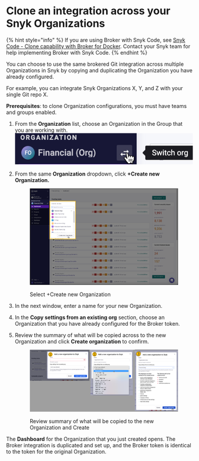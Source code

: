 # Clone an integration across your Snyk Organizations

{% hint style="info" %}
If you are using Broker with Snyk Code, see [Snyk Code - Clone capability with Broker for Docker](install-and-configure-snyk-broker/advanced-configuration-for-snyk-broker-docker-installation/snyk-code-clone-capability-with-broker-for-docker.md). Contact your Snyk team for help implementing Broker with Snyk Code.
{% endhint %}

You can choose to use the same brokered Git integration across multiple Organizations in Snyk by copying and duplicating the Organization you have already configured.

For example, you can integrate Snyk Organizations X, Y, and Z with your single Git repo X.

**Prerequisites**: to clone Organization configurations, you must have teams and groups enabled.

1. From the **Organization** list, choose an Organization in the Group that you are working with.\
   <img src="../../.gitbook/assets/switch_org_02oct2022.png" alt="Choose Organization" data-size="original">
2.  From the same **Organization** dropdown, click **+Create new Organization.**

    <figure><img src="../../.gitbook/assets/clone-organization1_02oct2022.png" alt="Select +Create new Organization"><figcaption><p>Select +Create new Organization</p></figcaption></figure>
3. In the next window, enter a name for your new Organization.
4. In the **Copy settings from an existing org** section, choose an Organization that you have already configured for the Broker token.
5.  Review the summary of what will be copied across to the new Organization and click **Create organization** to confirm.

    <figure><img src="../../.gitbook/assets/clone-org-3screens_02oct2022.png" alt="Review summary of what will be copied to the new Organization and Create"><figcaption><p>Review summary of what will be copied to the new Organization and Create</p></figcaption></figure>

The **Dashboard** for the Organization that you just created opens. The Broker integration is duplicated and set up, and the Broker token is identical to the token for the original Organization.

